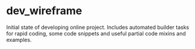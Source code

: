 # dev_wireframe
Initial state of developing online project. Includes automated builder tasks for rapid coding, some code snippets and useful partial code mixins and examples.
